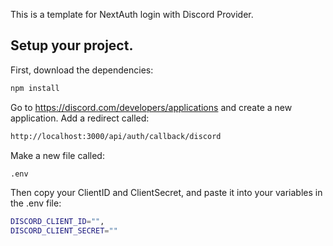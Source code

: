 This is a template for NextAuth login with Discord Provider.

## Setup your project.

First, download the dependencies:

```bash
npm install
```
Go to https://discord.com/developers/applications and create a new application.
Add a redirect called: 
```bash
http://localhost:3000/api/auth/callback/discord
```

Make a new file called: 
```bash 
.env
```

Then copy your ClientID and ClientSecret, and paste it into your variables in the .env file:
```bash
DISCORD_CLIENT_ID="",
DISCORD_CLIENT_SECRET=""
```
